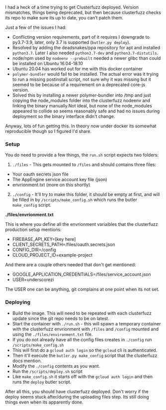 I had a heck of a time trying to get Clusterfuzz deployed. Version mismatches, things being deprecated, but then because clusterfuzz checks its repo to make sure its up to date, you can't patch them.

Just a few of the issues I had:

- Conflicting version requirements, part of it requires I downgrade to py3.7-3.9, later, only 3.7 is supported (`butler.py deploy`).
 - Resolved by adding the deadsnakes/ppa repository for apt and installed `python3.7`. Later I also needed `python3.7-dev` and `python3.7-distutils`.
- node/npm used by `nodeenv --prebuilt` needed a newer glibc than could be installed on Ubuntu 16.04-18.10 
 - Ubuntu 20.04 has worked out for me with this docker container
- `polymer-bundler` would fail to be installed. The actual error was it trying to run a missing postinstall script, not sure why it was missing but it seemed to be because of a requirement on a deprecated core-js version.
 - Solved this by installing a newer polymer-bundler into /tmp and just copying the node_modules folder into the clusterfuzz nodeenv and linking the binary manually.Not ideal, but none of the node_modules appeared to collide so seems reasonably safe and had no issues during deployment so the binary interface didn't change. 


Anyway, lots of fun getting this. In theory now under docker its somewhat reproducible though so I figured I'd share.

### Setup

You do need to provide a few things, the `run.sh` script expects two folders:

1. `./files` - This gets mounted to `/files` and should contains three files:
 - Your oauth secrets json file
 - The AppEngine service account key file (json)
 - envrionment.txt (more on this shortly)
2. `./config` - It'll try to make this folder, it should be empty at first, and will be filled in by `/scripts/make_config.sh` which runs the butler `make_config` script.

**./files/envrionment.txt**

This is where you define all the envrionment variaibles that the clusterfuzz production setup mentions:
 - FIREBASE_API_KEY=[key here]
 - CLIENT_SECRETS_PATH=/files/oauth.secrets.json
 - CONFIG_DIR=/config
 - CLOUD_PROJECT_ID=example-project

And there are a couple others needed that don't get mentioned:
- GOOGLE_APPLICATION_CREDENTIALS=/files/service_account.json
- USER=underscorezi

The USER one can be anything, git complains at one point when its not set.

### Deploying

- Build the image. This will need to be repeated with each clusterfuzz update since the git repo needs to be on latest.
- Start the container with `./run.sh` - this will spawn a temporary container with the clusterfuzz envrionment with `/files` and `/config` mounted and using the `./files/environment.txt` file.
- If you do not already have all the config files creates in `./config` run `/scripts/make_config.sh`
 - This will first do a `gcloud auth login` so the `gcloud` cli is authenticated. 
 - Then it'll execute the `butler.py make_config` script that the clusterfuzz docs mention.
- Modify the `./config` contents as you want.
- Run the `/scripts/deploy.sh` script
 - Like `make_config.sh` it starts off with the `gcloud auth login` and then runs the `deploy` butler script.

After all this, you should have clusterfuzz deployed. Don't worry if the deploy seems stuck after/during the uploading files step. Its still doing things even when its apparently done.